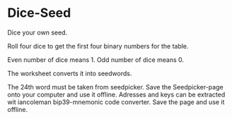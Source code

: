# Dice-Seed
Dice your own seed.

Roll four dice to get the first four binary numbers for the table.

Even number of dice means 1. Odd number of dice means 0.

The worksheet converts it into seedwords.

The 24th word must be taken from seedpicker. Save the Seedpicker-page onto your computer and use it offline.
Adresses and keys can be extracted wit iancoleman bip39-mnemonic code converter. Save the page and use it offline.
